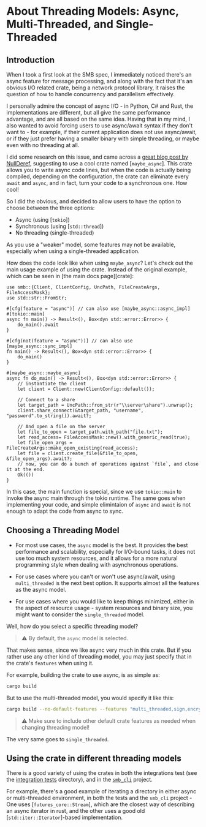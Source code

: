 # About Threading Models: Async, Multi-Threaded, and Single-Threaded

## Introduction

When I took a first look at the SMB spec, I immediately noticed there's an async feature for message processing,
and along with the fact that it's an obvious I/O related crate, being a network protocol library,
it raises the question of how to handle concurrency and parallelism effectively.

I personally admire the concept of async I/O - in Python, C# and Rust, the implementations are different,
but all give the same performance advantage, and are all based on the same idea.
Having that in my mind, I also wanted to avoid forcing users to use async/await syntax if they don't want to -
for example, if their current application does not use async/await,
or if they just prefer having a smaller binary with simple threading,
or maybe even with no threading at all.

I did some research on this issue, and came across a [great blog post by NullDeref](<https://nullderef.com/blog/rust-async-sync/>),
suggesting to use a cool crate named [`maybe_async`]. This crate allows you to write async code lines,
but when the code is actually being compiled, depending on the configuration,
the crate can eliminate every `await` and `async`, and in fact, turn your code to a synchronous one. How cool!

So I did the obvious, and decided to allow users to have the option to choose between the three options:

* Async (using [`tokio`])
* Synchronous (using [`std::thread`])
* No threading (single-threaded)

As you use a "weaker" model, some features may not be available, especially when using a single-threaded application.

How does the code look like when using `maybe_async`? Let's check out the main usage example of using the crate.
Instead of the original example, which can be seen in [the main docs page][crate]: <!-- markdownlint-disable reference-links-images -->

```rust,no_run
use smb::{Client, ClientConfig, UncPath, FileCreateArgs, FileAccessMask};
use std::str::FromStr;

#[cfg(feature = "async")] // can also use [maybe_async::async_impl]
#[tokio::main]
async fn main() -> Result<(), Box<dyn std::error::Error>> {
    do_main().await
}

#[cfg(not(feature = "async"))] // can also use [maybe_async::sync_impl]
fn main() -> Result<(), Box<dyn std::error::Error>> {
    do_main()
}

#[maybe_async::maybe_async]
async fn do_main() -> Result<(), Box<dyn std::error::Error>> {
    // instantiate the client
    let client = Client::new(ClientConfig::default());

    // Connect to a share
    let target_path = UncPath::from_str(r"\\server\share").unwrap();
    client.share_connect(&target_path, "username", "password".to_string()).await?;

    // And open a file on the server
    let file_to_open = target_path.with_path("file.txt");
    let read_access= FileAccessMask::new().with_generic_read(true);
    let file_open_args = FileCreateArgs::make_open_existing(read_access);
    let file = client.create_file(&file_to_open, &file_open_args).await?;
    // now, you can do a bunch of operations against `file`, and close it at the end.
    Ok(())
}
```

In this case, the main function is special, since we use `tokio::main` to invoke the async main through the tokio runtime. The same goes when implementing your code, and simple elimintaion of `async` and `await` is not enough to adapt the code from async to sync.

## Choosing a Threading Model

* For most use cases, the `async` model is the best. It provides the best performance and scalability, especially for I/O-bound tasks, it does not use too much system resources, and it allows for a more natural programming style when dealing with asynchronous operations.

* For use cases where you can't or won't use async/await, using `multi_threaded` is the next best option. It supports almost all the features as the async model.
* For use cases where you would like to keep things minimized, either in the aspect of resource usage - system resources and binary size, you might want to consider the `single_threaded` model.

Well, how do you select a specific threading model?
> ⚠️ By default, the `async` model is selected.

That makes sense, since we like async very much in this crate. But if you rather use any other kind of threading model, you may just specify that in the crate's `features` when using it.

For example, building the crate to use async, is as simple as:

```sh
cargo build
```

But to use the multi-threaded model, you would specify it like this:

```sh
cargo build --no-default-features --features "multi_threaded,sign,encrypt"
```

> ⚠️ Make sure to include other default crate features as needed when changing threading model!

The very same goes to `single_threaded`.

## Using the crate in different threading models

There is a good variety of using the crates in both the integrations test (see the [integration tests](https://github.com/avivnaaman/smb-rs/tree/main/smb/tests) directory), and in the [`smb_cli`](https://github.com/avivnaaman/smb-rs/tree/main/smb_cli) project.

For example, there's a good example of iterating a directory in either async or multi-threaded environment, in both the tests and the `smb_cli` project - One uses [`futures_core::Stream`], which are the closest way of describing an async iterator in rust, and the other uses a good old [`std::iter::Iterator`]-based implementation.
